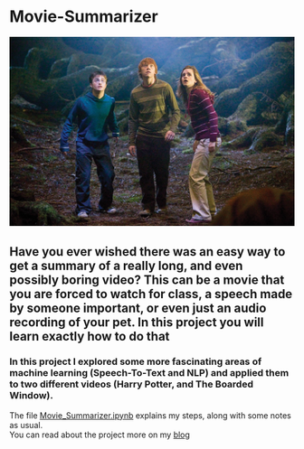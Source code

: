 # Movie-Summarizer


  
 ![Emma](https://github.com/Shaier/Movie-Summarizer/blob/master/emma-watson-08.jpg) 
 
  ## Have you ever wished there was an easy way to get a summary of a really long, and even possibly boring video? This can be a movie that you are forced to watch for class, a speech made by someone important, or even just an audio recording of your pet. In this project you will learn exactly how to do that  
  
### In this project I explored some more fascinating areas of machine learning (Speech-To-Text and NLP) and applied them to two different videos (Harry Potter, and The Boarded Window). 
 
The file [Movie_Summarizer.ipynb](https://github.com/Shaier/Movie-Summarizer/blob/master/Movie_Summarizer.ipynb) explains my steps, along with some notes as usual.  
You can read about the project more on my [blog](https://towardsdatascience.com/summarizing-harry-potter-with-ml-e724c024e2a2)
